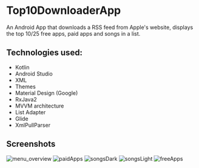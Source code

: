 # Top10DownloaderApp
An Android App that downloads a RSS feed from Apple's website, displays the top 10/25 free apps, paid apps and songs in a list.

## Technologies used:
* Kotlin
* Android Studio
* XML
* Themes
* Material Design (Google)
* RxJava2
* MVVM architecture
* List Adapter
* Glide
* XmlPullParser

## Screenshots
![menu_overview](https://user-images.githubusercontent.com/89424032/212438501-8dc661ea-085f-4afe-a2f6-b7ec4dff663f.png)
![paidApps](https://user-images.githubusercontent.com/89424032/212438503-2f6b8613-85d7-410b-8cf4-e7cc1be58b90.png)
![songsDark](https://user-images.githubusercontent.com/89424032/212438505-5dca9c2a-6e43-4e10-8291-aae4fb93aee2.png)
![songsLight](https://user-images.githubusercontent.com/89424032/212438507-506bdbd7-6131-4b0a-8e28-17820a4b4629.png)
![freeApps](https://user-images.githubusercontent.com/89424032/212438508-ed26ee91-8e07-4dd9-a921-c0c74d074c4f.png)

